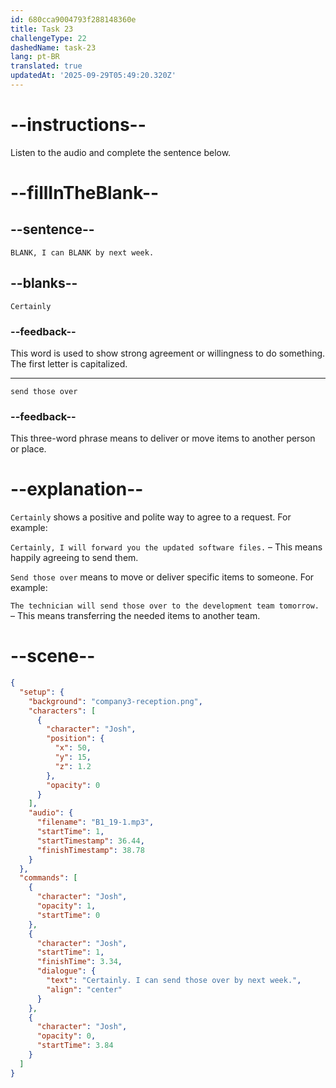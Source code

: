 ```yaml
---
id: 680cca9004793f288148360e
title: Task 23
challengeType: 22
dashedName: task-23
lang: pt-BR
translated: true
updatedAt: '2025-09-29T05:49:20.320Z'
---
```


<!-- (Audio) Josh: Certainly, I can send those over by next week. -->

# --instructions--

Listen to the audio and complete the sentence below.

# --fillInTheBlank--

## --sentence--

`BLANK, I can BLANK by next week.`

## --blanks--

`Certainly`

### --feedback--

This word is used to show strong agreement or willingness to do something. The first letter is capitalized.

---

`send those over`

### --feedback--

This three-word phrase means to deliver or move items to another person or place.

# --explanation--

`Certainly` shows a positive and polite way to agree to a request. For example:

`Certainly, I will forward you the updated software files.` – This means happily agreeing to send them.

`Send those over` means to move or deliver specific items to someone. For example:

`The technician will send those over to the development team tomorrow.` – This means transferring the needed items to another team.

# --scene--

```json
{
  "setup": {
    "background": "company3-reception.png",
    "characters": [
      {
        "character": "Josh",
        "position": {
          "x": 50,
          "y": 15,
          "z": 1.2
        },
        "opacity": 0
      }
    ],
    "audio": {
      "filename": "B1_19-1.mp3",
      "startTime": 1,
      "startTimestamp": 36.44,
      "finishTimestamp": 38.78
    }
  },
  "commands": [
    {
      "character": "Josh",
      "opacity": 1,
      "startTime": 0
    },
    {
      "character": "Josh",
      "startTime": 1,
      "finishTime": 3.34,
      "dialogue": {
        "text": "Certainly. I can send those over by next week.",
        "align": "center"
      }
    },
    {
      "character": "Josh",
      "opacity": 0,
      "startTime": 3.84
    }
  ]
}
```
